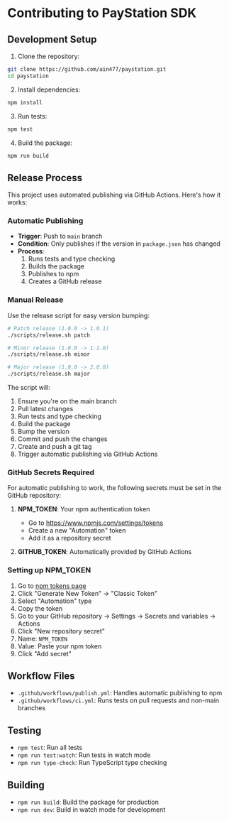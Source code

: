 # Contributing to PayStation SDK

## Development Setup

1. Clone the repository:
```bash
git clone https://github.com/ain477/paystation.git
cd paystation
```

2. Install dependencies:
```bash
npm install
```

3. Run tests:
```bash
npm test
```

4. Build the package:
```bash
npm run build
```

## Release Process

This project uses automated publishing via GitHub Actions. Here's how it works:

### Automatic Publishing

- **Trigger**: Push to `main` branch
- **Condition**: Only publishes if the version in `package.json` has changed
- **Process**: 
  1. Runs tests and type checking
  2. Builds the package
  3. Publishes to npm
  4. Creates a GitHub release

### Manual Release

Use the release script for easy version bumping:

```bash
# Patch release (1.0.0 -> 1.0.1)
./scripts/release.sh patch

# Minor release (1.0.0 -> 1.1.0)
./scripts/release.sh minor

# Major release (1.0.0 -> 2.0.0)
./scripts/release.sh major
```

The script will:
1. Ensure you're on the main branch
2. Pull latest changes
3. Run tests and type checking
4. Build the package
5. Bump the version
6. Commit and push the changes
7. Create and push a git tag
8. Trigger automatic publishing via GitHub Actions

### GitHub Secrets Required

For automatic publishing to work, the following secrets must be set in the GitHub repository:

1. **NPM_TOKEN**: Your npm authentication token
   - Go to https://www.npmjs.com/settings/tokens
   - Create a new "Automation" token
   - Add it as a repository secret

2. **GITHUB_TOKEN**: Automatically provided by GitHub Actions

### Setting up NPM_TOKEN

1. Go to [npm tokens page](https://www.npmjs.com/settings/tokens)
2. Click "Generate New Token" → "Classic Token"
3. Select "Automation" type
4. Copy the token
5. Go to your GitHub repository → Settings → Secrets and variables → Actions
6. Click "New repository secret"
7. Name: `NPM_TOKEN`
8. Value: Paste your npm token
9. Click "Add secret"

## Workflow Files

- `.github/workflows/publish.yml`: Handles automatic publishing to npm
- `.github/workflows/ci.yml`: Runs tests on pull requests and non-main branches

## Testing

- `npm test`: Run all tests
- `npm run test:watch`: Run tests in watch mode
- `npm run type-check`: Run TypeScript type checking

## Building

- `npm run build`: Build the package for production
- `npm run dev`: Build in watch mode for development